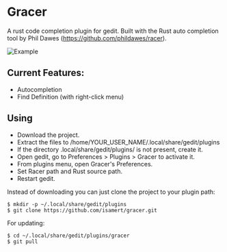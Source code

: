 # Gracer
A rust code completion plugin for gedit. Built with the Rust auto completion tool by Phil Dawes (https://github.com/phildawes/racer).

![Example](/screenshots/completion-1.png)

## Current Features:
- Autocompletion
- Find Definition (with right-click menu)

## Using
- Download the project.
- Extract the files to /home/YOUR_USER_NAME/.local/share/gedit/plugins
- If the directory .local/share/gedit/plugins/ is not present, create it.
- Open gedit, go to Preferences > Plugins > Gracer to activate it.
- From plugins menu, open Gracer's Preferences.
- Set Racer path and Rust source path.
- Restart gedit.

Instead of downloading you can just clone the project to your plugin path:
```
$ mkdir -p ~/.local/share/gedit/plugins
$ git clone https://github.com/isamert/gracer.git
```
For updating:
```
$ cd ~/.local/share/gedit/plugins/gracer
$ git pull
```
